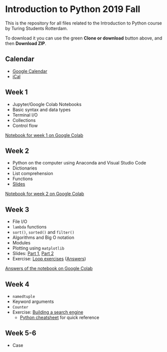 # Introduction to Python 2019 Fall

This is the repository for all files related to the Introduction to Python course by Turing Students Rotterdam.

To download it you can use the green **Clone or download** button above, and then **Download ZIP**.

## Calendar
- [Google Calendar](https://calendar.google.com/calendar/embed?src=tsociety.io_s6i7u01jbqlalqvhdt7uj2l54g%40group.calendar.google.com&ctz=Europe%2FAmsterdam)
- [iCal](https://calendar.google.com/calendar/ical/tsociety.io_s6i7u01jbqlalqvhdt7uj2l54g%40group.calendar.google.com/public/basic.ics)

## Week 1
- Jupyter/Google Colab Notebooks
- Basic syntax and data types
- Terminal I/O
- Collections
- Control flow

[Notebook for week 1 on Google Colab](https://colab.research.google.com/drive/1ZLMXd8WS91FyrC1hQ7YpoJIdRaDVKRng)

## Week 2
- Python on the computer using Anaconda and Visual Studio Code
- Dictionaries
- List comprehension
- Functions
- [Slides](./week2/2-IDEs-dict-comprehension-functions.pdf)

[Notebook for week 2 on Google Colab](https://colab.research.google.com/drive/1V9L13fY7YPr_e80AvXjo9o8KjZCKYoZQ)

## Week 3
- File I/O
- `lambda` functions
- `sort()`, `sorted()` and `filter()`
- Algorithms and Big O notation
- Modules
- Plotting using `matplotlib`
- Slides: [Part 1](./week3/3.1-fileio-lambda-algorithms.pdf), [Part 2](./week3/3.2-modules-matplotlib.pdf)
- Exercise: [Loop exercises](./week3/Loop_Exercises.ipynb) ([Answers](./week3/Loop_Exercises_solution.ipynb))

[Answers of the notebook on Google Colab](https://colab.research.google.com/drive/1gbS1M4I1nPE0At3i4jNNJg4rCwzvcD-3)

## Week 4
- `namedtuple`
- Keyword arguments
- `Counter`
- Exercise: [Building a search engine](./week4/README.md)
  - [Python cheatsheet](https://perso.limsi.fr/pointal/_media/python:cours:mementopython3-english.pdf) for quick reference

## Week 5-6
- Case
